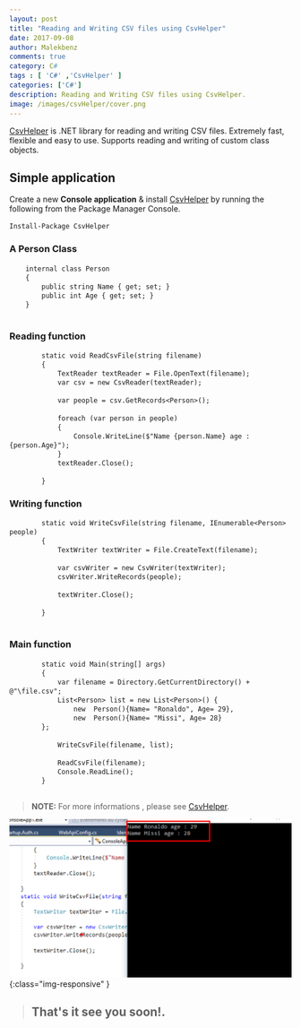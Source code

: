 ```yaml
---
layout: post
title: "Reading and Writing CSV files using CsvHelper"
date: 2017-09-08
author: Malekbenz
comments: true
category: C#
tags : [ 'C#' ,'CsvHelper' ]
categories: ['C#']
description: Reading and Writing CSV files using CsvHelper.
image: /images/csvHelper/cover.png
---
```



[CsvHelper](https://joshclose.github.io/CsvHelper/) is .NET library for reading and writing CSV files. Extremely fast, flexible and easy to use. Supports reading and writing of custom class objects.

<script async src="//pagead2.googlesyndication.com/pagead/js/adsbygoogle.js"></script>
<!-- malekbenz.autobanner -->
<ins class="adsbygoogle"
     style="display:block"
     data-ad-client="ca-pub-5586778286582193"
     data-ad-slot="1751653660"
     data-ad-format="auto"></ins>
<script>
(adsbygoogle = window.adsbygoogle || []).push({});
</script>
 
## Simple application        

Create a new **Console application**  & install [CsvHelper](https://joshclose.github.io/CsvHelper/) by running the following from the Package Manager Console.

```
Install-Package CsvHelper

```

### A Person Class     

```
    internal class Person
    {
        public string Name { get; set; }
        public int Age { get; set; }
    }


```



### Reading function     

```
        static void ReadCsvFile(string filename)
        {
            TextReader textReader = File.OpenText(filename);
            var csv = new CsvReader(textReader);

            var people = csv.GetRecords<Person>();

            foreach (var person in people)
            {
                Console.WriteLine($"Name {person.Name} age : {person.Age}");
            }
            textReader.Close();

        }

```

### Writing  function     

```
        static void WriteCsvFile(string filename, IEnumerable<Person> people)
        {
            TextWriter textWriter = File.CreateText(filename);

            var csvWriter = new CsvWriter(textWriter);
            csvWriter.WriteRecords(people);

            textWriter.Close();

        }


```

### Main  function     

```
        static void Main(string[] args)
        {
            var filename = Directory.GetCurrentDirectory() + @"\file.csv";
            List<Person> list = new List<Person>() {
                new  Person(){Name= "Ronaldo", Age= 29},
                new  Person(){Name= "Missi", Age= 28}
        };

            WriteCsvFile(filename, list);

            ReadCsvFile(filename);
            Console.ReadLine();
        }


```



>
> **NOTE:** For more informations , please see  [CsvHelper](https://joshclose.github.io/CsvHelper/). 
> 

![CMD](/images/csvHelper/cover.png){:class="img-responsive" }

>
> ## That's it see you soon!.
> 
